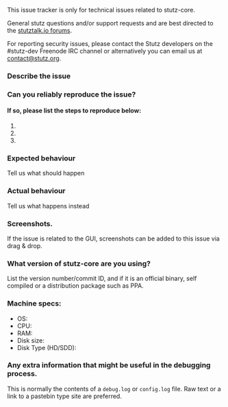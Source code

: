 <!--- Remove sections that do not apply -->

This issue tracker is only for technical issues related to stutz-core.

General stutz questions and/or support requests and are best directed to the [stutztalk.io forums](https://stutztalk.io/).

For reporting security issues, please contact the Stutz developers on the #stutz-dev Freenode IRC channel or alternatively you can email us at contact@stutz.org.

### Describe the issue

### Can you reliably reproduce the issue?
#### If so, please list the steps to reproduce below:
1.
2.
3.

### Expected behaviour
Tell us what should happen

### Actual behaviour
Tell us what happens instead

### Screenshots.
If the issue is related to the GUI, screenshots can be added to this issue via drag & drop.

### What version of stutz-core are you using?
List the version number/commit ID, and if it is an official binary, self compiled or a distribution package such as PPA.

### Machine specs:
- OS:
- CPU:
- RAM:
- Disk size:
- Disk Type (HD/SDD):

### Any extra information that might be useful in the debugging process.
This is normally the contents of a `debug.log` or `config.log` file. Raw text or a link to a pastebin type site are preferred.
